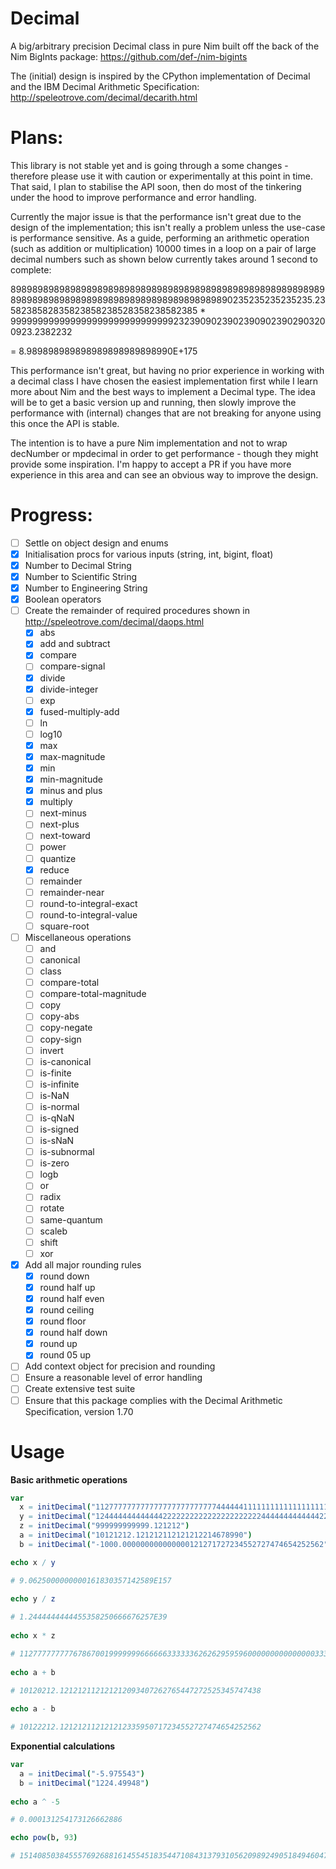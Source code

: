 # Decimal
A big/arbitrary precision Decimal class in pure Nim built off the back of the Nim BigInts package: https://github.com/def-/nim-bigints

The (initial) design is inspired by the CPython implementation of Decimal and the IBM Decimal Arithmetic Specification: http://speleotrove.com/decimal/decarith.html

# Plans:

This library is not stable yet and is going through a some changes - therefore please use it with caution or experimentally at this point in time. That said, I plan to stabilise the API soon, then do most of the tinkering under the hood to improve performance and error handling. 

Currently the major issue is that the performance isn't great due to the design of the implementation; this isn't really a problem unless the use-case is performance sensitive. As a guide, performing an arithmetic operation (such as addition or multiplication) 10000 times in a loop on a pair of large decimal numbers such as shown below currently takes around 1 second to complete:

898989898989898989898989898989898989898989898989898989898989898989898989898989898989898989898989890235235235235235.2358238582835823858238528358238582385 * 
99999999999999999999999999999923239090239023909023902903200923.2382232

= 8.989898989898989898989898990E+175

This performance isn't great, but having no prior experience in working with a decimal class I have chosen the easiest implementation first while I learn more about Nim and the best ways to implement a Decimal type. The idea will be to get a basic version up and running, then slowly improve the performance with (internal) changes that are not breaking for anyone using this once the API is stable.

The intention is to have a pure Nim implementation and not to wrap decNumber or mpdecimal in order to get performance - though they might provide some inspiration. I'm happy to accept a PR if you have more experience in this area and can see an obvious way to improve the design.

# Progress:

- [ ] Settle on object design and enums
- [x] Initialisation procs for various inputs (string, int, bigint, float)
- [x] Number to Decimal String
- [x] Number to Scientific String
- [X] Number to Engineering String
- [x] Boolean operators
- [ ] Create the remainder of required procedures shown in http://speleotrove.com/decimal/daops.html
    - [x] abs
    - [x] add and subtract
    - [x] compare
    - [ ] compare-signal
    - [x] divide
    - [x] divide-integer
    - [ ] exp
    - [x] fused-multiply-add
    - [ ] ln
    - [ ] log10
    - [x] max
    - [x] max-magnitude
    - [x] min
    - [x] min-magnitude
    - [x] minus and plus
    - [x] multiply
    - [ ] next-minus
    - [ ] next-plus
    - [ ] next-toward
    - [ ] power
    - [ ] quantize
    - [x] reduce
    - [ ] remainder
    - [ ] remainder-near
    - [ ] round-to-integral-exact
    - [ ] round-to-integral-value
    - [ ] square-root
- [ ] Miscellaneous operations
    - [ ] and
    - [ ] canonical
    - [ ] class
    - [ ] compare-total
    - [ ] compare-total-magnitude
    - [ ] copy
    - [ ] copy-abs
    - [ ] copy-negate
    - [ ] copy-sign
    - [ ] invert
    - [ ] is-canonical
    - [ ] is-finite
    - [ ] is-infinite
    - [ ] is-NaN
    - [ ] is-normal
    - [ ] is-qNaN
    - [ ] is-signed
    - [ ] is-sNaN
    - [ ] is-subnormal
    - [ ] is-zero
    - [ ] logb
    - [ ] or
    - [ ] radix
    - [ ] rotate
    - [ ] same-quantum
    - [ ] scaleb
    - [ ] shift
    - [ ] xor
- [x] Add all major rounding rules
    - [x] round down 
    - [x] round half up
    - [x] round half even
    - [x] round ceiling
    - [x] round floor 
    - [x] round half down
    - [x] round up
    - [x] round 05 up
- [ ] Add context object for precision and rounding
- [ ] Ensure a reasonable level of error handling
- [ ] Create extensive test suite
- [ ] Ensure that this package complies with the Decimal Arithmetic Specification, version 1.70 

# Usage

**Basic arithmetic operations**

```nim
var
  x = initDecimal("112777777777777777777777777444444111111111111111111111111111111111444444444444444444444444777779999999999999999999999999999999999999999999999999999999999999999999999999999999999999999999999999999999999999999934.0")
  y = initDecimal("1244444444444442222222222222222222222444444444444422.0")
  z = initDecimal("999999999999.121212")
  a = initDecimal("10121212.121212112121212214678990")
  b = initDecimal("-1000.000000000000000121271727234552727474654252562")

echo x / y 

# 9.0625000000000161830357142589E157
    
echo y / z    

# 1.2444444444455358250666676257E39
    
echo x * z

# 112777777777678670019999999666666333333626262959596000000000000000333333333333040404000000333335555555262624269359999999999999999999999999999999999999999999999999999999999999999999999999999999999999999999999934000000000058.0000080
    
echo a + b

# 10120212.121212112121212093407262765447272525345747438
    
echo a - b

# 10122212.121212112121212335950717234552727474654252562
```
    
**Exponential calculations**

```nim
var
  a = initDecimal("-5.975543")
  b = initDecimal("1224.49948")
  
echo a ^ -5

# 0.000131254173126662886

echo pow(b, 93)

# 151408503845557692688161455451835447108431379310562098924905184946047495232330089520869458443924236560548387123650341098442981720802261916208953596118006180370925303743522295828040225912366152816909107734776067977664083437385502081437181220051456046474924292361686836920559344917448828075.222712034619105279651818260964290535195597667892958201436724766360511193555130344656098400628427608663827569617598350983466539576093349652128965891746764519526204773501798720547231828263232570323258336204178874031658184989115618939692323356264842333898299722548210927256162834874844807455759293580889759180946862143069572501479860330923104848828654110783949637763229615789299900456895449295821520704805116588168677694568238366578731331197022318771246362395890679808

```
